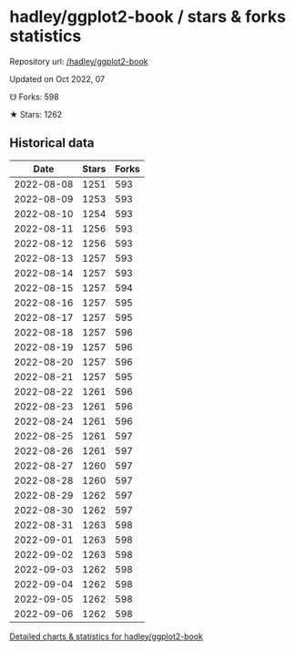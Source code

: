# hadley/ggplot2-book / stars & forks statistics

Repository url: [/hadley/ggplot2-book](https://github.com/hadley/ggplot2-book)

Updated on Oct 2022, 07

☋ Forks: 598

★ Stars: 1262

## Historical data
| Date | Stars | Forks |
|------|-------|-------|
| 2022-08-08 | 1251 | 593 | 
| 2022-08-09 | 1253 | 593 | 
| 2022-08-10 | 1254 | 593 | 
| 2022-08-11 | 1256 | 593 | 
| 2022-08-12 | 1256 | 593 | 
| 2022-08-13 | 1257 | 593 | 
| 2022-08-14 | 1257 | 593 | 
| 2022-08-15 | 1257 | 594 | 
| 2022-08-16 | 1257 | 595 | 
| 2022-08-17 | 1257 | 595 | 
| 2022-08-18 | 1257 | 596 | 
| 2022-08-19 | 1257 | 596 | 
| 2022-08-20 | 1257 | 596 | 
| 2022-08-21 | 1257 | 595 | 
| 2022-08-22 | 1261 | 596 | 
| 2022-08-23 | 1261 | 596 | 
| 2022-08-24 | 1261 | 596 | 
| 2022-08-25 | 1261 | 597 | 
| 2022-08-26 | 1261 | 597 | 
| 2022-08-27 | 1260 | 597 | 
| 2022-08-28 | 1260 | 597 | 
| 2022-08-29 | 1262 | 597 | 
| 2022-08-30 | 1262 | 597 | 
| 2022-08-31 | 1263 | 598 | 
| 2022-09-01 | 1263 | 598 | 
| 2022-09-02 | 1263 | 598 | 
| 2022-09-03 | 1262 | 598 | 
| 2022-09-04 | 1262 | 598 | 
| 2022-09-05 | 1262 | 598 | 
| 2022-09-06 | 1262 | 598 | 


[Detailed charts & statistics for hadley/ggplot2-book](https://reviewgithub.com/rep/hadley/ggplot2-book)
